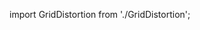 import GridDistortion from './GridDistortion';

<div style={{ width: '100%', height: '600px', position: 'relative' }}>
  <GridDistortion
    imageSrc="https://picsum.photos/1920/1080?grayscale"
    grid={10}
    mouse={0.1}
    strength={0.15}
    relaxation={0.9}
    className="custom-class"
  />
</div>